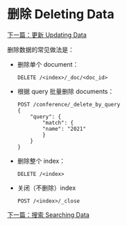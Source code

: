 # 删除 Deleting Data

[下一篇：更新 Updating Data](/notes/update_data.md)

删除数据的常见做法是：
- 删除单个 document：
    ```
    DELETE /<index>/_doc/<doc_id>
    ```
- 根据 query 批量删除 documents：
    ```
    POST /conference/_delete_by_query
    {
        "query": {
            "match": {
            "name": "2021"
            }
        }
    }
    ```
- 删除整个 index：
    ```
    DELETE /<index>
    ```
- 关闭（不删除）index
    ```
    POST /<index>/_close
    ```

[下一篇：搜索 Searching Data](/notes/search_data.md)